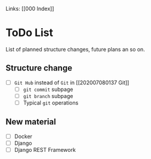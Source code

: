 Links: [[000 Index]]

# ToDo List
List of planned structure changes, future plans an so on.

## Structure change
- [ ] `Git Hub` instead of `Git` in [[202007080137 Git]]
	- [ ] `git commit` subpage
	- [ ] `git branch` subpage
	- [ ] Typical `git` operations

## New material
- [ ] Docker
- [ ] Django
- [ ] Django REST Framework